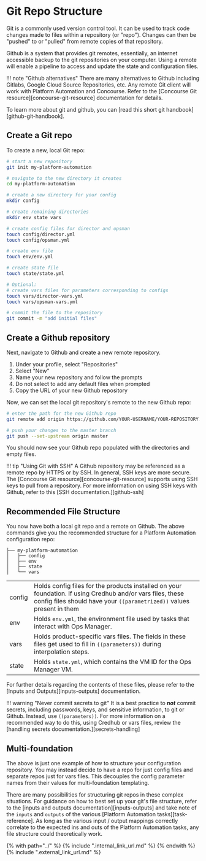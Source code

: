 # Git Repo Structure

Git is a commonly used version control tool.
It can be used to track code changes made to files within a repository (or "repo").
Changes can then be "pushed" to or "pulled" from remote copies of that repository.

Github is a system that provides git remotes,
essentially, an internet accessible backup to the git repositories on your computer.
Using a remote will enable a pipeline
to access and update the state and configuration files.

!!! note "Github alternatives"
    There are many alternatives to Github including
    Gitlabs, Google Cloud Source Repositories, etc.
    Any remote Git client will work with Platform Automation and Concourse.
    Refer to the [Concourse Git resource][concourse-git-resource] documentation for details.

To learn more about git and github,
you can [read this short git handbook][github-git-handbook].

## Create a Git repo

To create a new, local Git repo:

```bash
# start a new repository
git init my-platform-automation

# navigate to the new directory it creates
cd my-platform-automation

# create a new directory for your config
mkdir config

# create remaining directories
mkdir env state vars

# create config files for director and opsman
touch config/director.yml
touch config/opsman.yml

# create env file
touch env/env.yml

# create state file
touch state/state.yml

# Optional:
# create vars files for parameters corresponding to configs 
touch vars/director-vars.yml
touch vars/opsman-vars.yml

# commit the file to the repository
git commit -m "add initial files"
```

## Create a Github repository

Next, navigate to Github and create a new remote repository.

1. Under your profile, select "Repositories"
1. Select "New"
1. Name your new repository and follow the prompts
1. Do not select to add any default files when prompted
1. Copy the URL of your new Github repository

Now, we can set the local git repository's
remote to the new Github repo: 

```bash
# enter the path for the new Github repo
git remote add origin https://github.com/YOUR-USERNAME/YOUR-REPOSITORY.git

# push your changes to the master branch
git push --set-upstream origin master
```

You should now see your Github repo populated
with the directories and empty files.

!!! tip "Using Git with SSH"
    A Github repository may be referenced
    as a remote repo by HTTPS or by SSH.
    In general, SSH keys are more secure.
    The [Concourse Git resource][concourse-git-resource]
    supports using SSH keys to pull from a repository.
    For more information on using SSH keys with Github,
    refer to this [SSH documentation.][github-ssh]

## Recommended File Structure

You now have both a local git repo and a remote on Github.
The above commands give you the recommended structure
for a Platform Automation configuration repo:

```tree
├── my-platform-automation
│   ├── config
│   ├── env
│   ├── state
│   └── vars
```      

<table>
    <tr>
        <td>config</td>
        <td>
            Holds config files for the products installed on your foundation.
            If using Credhub and/or vars files,
            these config files should have your <code>((parametrized))</code> values present in them
        </td>
    </tr>
    <tr>
        <td>env</td>
        <td>
            Holds <code>env.yml</code>,
            the environment file used by tasks that interact with Ops Manager.
        </td>
    </tr>
    <tr>
        <td>vars</td>
        <td>
          Holds product-specific vars files.
          The fields in these files get used to fill in 
          <code>((parameters))</code> during interpolation steps.
        </td>
    </tr>
    <tr>
        <td>state</td>
        <td>
            Holds <code>state.yml</code>,
            which contains the VM ID for the Ops Manager VM.
        </td>
    </tr>
</table>

For further details regarding the contents of these files,
please refer to the [Inputs and Outputs][inputs-outputs] documentation.

!!! warning "Never commit secrets to git"
    It is a best practice to **_not_** commit secrets,
    including passwords, keys, and sensitive information,
    to git or Github. Instead, use `((parameters))`.
    For more information on a recommended way to do this,
    using Credhub or vars files,
    review the [handling secrets documentation.][secrets-handling]

## Multi-foundation

The above is just one example of how to structure your configuration repository.
You may instead decide to have a repo for just config files and separate repos
just for vars files. This decouples the config parameter names from their values
for multi-foundation templating.

There are many possibilities for structuring git repos in these complex situations.
For guidance on how to best set up your git's file structure,
refer to the [inputs and outputs documentation][inputs-outputs]
and take note of the `inputs` and `outputs` of the 
various [Platform Automation tasks][task-reference].
As long as the various input / output mappings correctly correlate
to the expected ins and outs of the Platform Automation tasks,
any file structure could theoretically work. 

{% with path="../" %}
    {% include ".internal_link_url.md" %}
{% endwith %}
{% include ".external_link_url.md" %}
